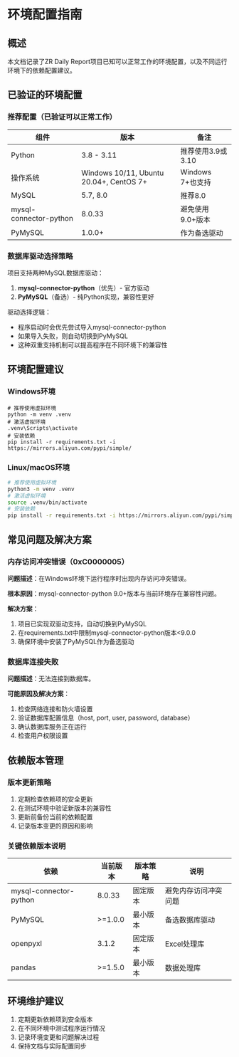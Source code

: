 # 环境配置指南

## 概述

本文档记录了ZR Daily Report项目已知可以正常工作的环境配置，以及不同运行环境下的依赖配置建议。

## 已验证的环境配置

### 推荐配置（已验证可以正常工作）

| 组件 | 版本 | 备注 |
|------|------|------|
| Python | 3.8 - 3.11 | 推荐使用3.9或3.10 |
| 操作系统 | Windows 10/11, Ubuntu 20.04+, CentOS 7+ | Windows 7+也支持 |
| MySQL | 5.7, 8.0 | 推荐8.0 |
| mysql-connector-python | 8.0.33 | 避免使用9.0+版本 |
| PyMySQL | 1.0.0+ | 作为备选驱动 |

### 数据库驱动选择策略

项目支持两种MySQL数据库驱动：
1. **mysql-connector-python**（优先）- 官方驱动
2. **PyMySQL**（备选）- 纯Python实现，兼容性更好

驱动选择逻辑：
- 程序启动时会优先尝试导入mysql-connector-python
- 如果导入失败，则自动切换到PyMySQL
- 这种双重支持机制可以提高程序在不同环境下的兼容性

## 环境配置建议

### Windows环境

```
# 推荐使用虚拟环境
python -m venv .venv
# 激活虚拟环境
.venv\Scripts\activate
# 安装依赖
pip install -r requirements.txt -i https://mirrors.aliyun.com/pypi/simple/
```

### Linux/macOS环境

```bash
# 推荐使用虚拟环境
python3 -m venv .venv
# 激活虚拟环境
source .venv/bin/activate
# 安装依赖
pip install -r requirements.txt -i https://mirrors.aliyun.com/pypi/simple/
```

## 常见问题及解决方案

### 内存访问冲突错误（0xC0000005）

**问题描述**：在Windows环境下运行程序时出现内存访问冲突错误。

**根本原因**：mysql-connector-python 9.0+版本与当前环境存在兼容性问题。

**解决方案**：
1. 项目已实现双驱动支持，自动切换到PyMySQL
2. 在requirements.txt中限制mysql-connector-python版本<9.0.0
3. 确保环境中安装了PyMySQL作为备选驱动

### 数据库连接失败

**问题描述**：无法连接到数据库。

**可能原因及解决方案**：
1. 检查网络连接和防火墙设置
2. 验证数据库配置信息（host, port, user, password, database）
3. 确认数据库服务正在运行
4. 检查用户权限设置

## 依赖版本管理

### 版本更新策略

1. 定期检查依赖项的安全更新
2. 在测试环境中验证新版本的兼容性
3. 更新前备份当前的依赖配置
4. 记录版本变更的原因和影响

### 关键依赖版本说明

| 依赖 | 当前版本 | 版本策略 | 说明 |
|------|----------|----------|------|
| mysql-connector-python | 8.0.33 | 固定版本 | 避免内存访问冲突问题 |
| PyMySQL | >=1.0.0 | 最小版本 | 备选数据库驱动 |
| openpyxl | 3.1.2 | 固定版本 | Excel处理库 |
| pandas | >=1.5.0 | 最小版本 | 数据处理库 |

## 环境维护建议

1. 定期更新依赖项到安全版本
2. 在不同环境中测试程序运行情况
3. 记录环境变更和问题解决过程
4. 保持文档与实际配置同步